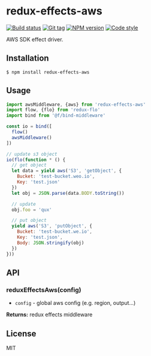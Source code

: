 
# redux-effects-aws

[![Build status][travis-image]][travis-url]
[![Git tag][git-image]][git-url]
[![NPM version][npm-image]][npm-url]
[![Code style][standard-image]][standard-url]

AWS SDK effect driver.

## Installation

    $ npm install redux-effects-aws

## Usage

```js
import awsMiddleware, {aws} from 'redux-effects-aws'
import flow, {flo} from 'redux-flo'
import bind from '@f/bind-middleware'

const io = bind([
  flow()
  awsMiddleware()
])

// update s3 object
io(flo(function * () {
  // get object
  let data = yield aws('S3', 'getObject', {
    Bucket: 'test-bucket.weo.io',
    Key: 'test.json'
  })
  let obj = JSON.parse(data.BODY.toString())

  // update
  obj.foo = 'qux'

  // put object
  yield aws('S3', 'putObject', {
    Bucket: 'test-bucket.we.io',
    Key: 'test.json',
    Body: JSON.stringify(obj)
  })
}))
```

## API

### reduxEffectsAws(config)

- `config` - global aws config (e.g. region, output...)

**Returns:** redux effects middleware

## License

MIT

[travis-image]: https://img.shields.io/travis/micro-js/redux-effects-aws.svg?style=flat-square
[travis-url]: https://travis-ci.org/micro-js/redux-effects-aws
[git-image]: https://img.shields.io/github/tag/micro-js/redux-effects-aws.svg
[git-url]: https://github.com/micro-js/redux-effects-aws
[standard-image]: https://img.shields.io/badge/code%20style-standard-brightgreen.svg?style=flat
[standard-url]: https://github.com/feross/standard
[npm-image]: https://img.shields.io/npm/v/redux-effects-aws.svg?style=flat-square
[npm-url]: https://npmjs.org/package/redux-effects-aws
